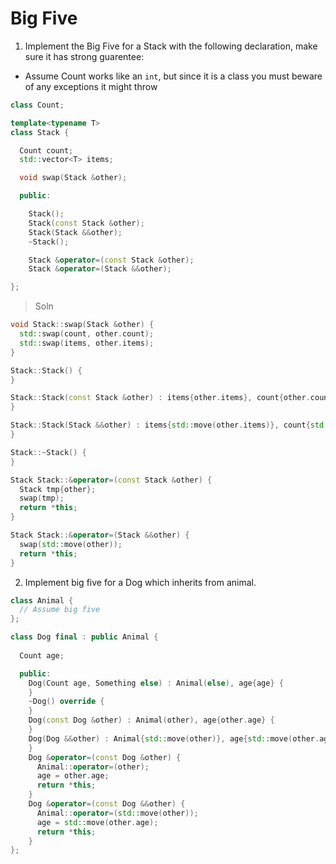 # Big Five

1. Implement the Big Five for a Stack with the following declaration, make sure it has strong guarentee:

* Assume Count works like an `int`, but since it is a class you must beware of any exceptions it might throw


```cpp
class Count;

template<typename T>
class Stack {

  Count count;
  std::vector<T> items;

  void swap(Stack &other);

  public:

    Stack();
    Stack(const Stack &other);
    Stack(Stack &&other);
    ~Stack();

    Stack &operator=(const Stack &other);
    Stack &operator=(Stack &&other);

};
```

> Soln

```cpp
void Stack::swap(Stack &other) {
  std::swap(count, other.count);
  std::swap(items, other.items);
}

Stack::Stack() {
}

Stack::Stack(const Stack &other) : items{other.items}, count{other.count} {
}

Stack::Stack(Stack &&other) : items{std::move(other.items)}, count{std::move(other.count)} {
}

Stack::~Stack() {
}

Stack Stack::&operator=(const Stack &other) {
  Stack tmp{other};
  swap(tmp);
  return *this;
}

Stack Stack::&operator=(Stack &&other) {
  swap(std::move(other));
  return *this;
}

```

2. Implement big five for a Dog which inherits from animal.

```cpp
class Animal {
  // Assume big five
};

class Dog final : public Animal {
  
  Count age;

  public:
    Dog(Count age, Something else) : Animal(else), age{age} {
    }
    ~Dog() override {
    }
    Dog(const Dog &other) : Animal(other), age{other.age} {
    }
    Dog(Dog &&other) : Animal{std::move(other)}, age{std::move(other.age)} {
    }
    Dog &operator=(const Dog &other) {
      Animal::operator=(other);
      age = other.age;
      return *this;
    }
    Dog &operator=(const Dog &&other) {
      Animal::operator=(std::move(other));
      age = std::move(other.age);
      return *this;
    }
};
```
